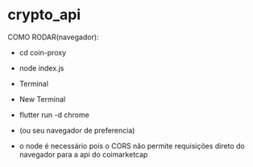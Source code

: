 # crypto_api

COMO RODAR(navegador):

- cd coin-proxy
- node index.js

- Terminal
- New Terminal
- flutter run -d chrome
- (ou seu navegador de preferencia)

- o node é necessário pois o CORS não permite requisições direto do navegador para a api do  coimarketcap
